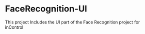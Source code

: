 # FaceRecognition-UI
This project Includes the UI part of the Face Recognition project
for inControl
